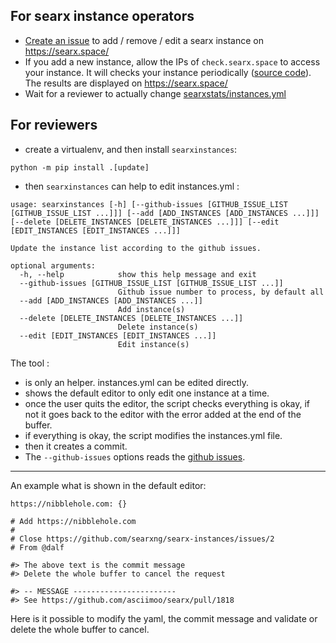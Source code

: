 ## For searx instance operators

* [Create an issue](https://github.com/searxng/searx-instances/issues/new/choose) to add / remove / edit a searx instance on https://searx.space/
* If you add a new instance, allow the IPs of ```check.searx.space``` to access your instance. It will checks your instance periodically ([source code](https://github.com/searx/searx-stats2)). The results are displayed on https://searx.space/
* Wait for a reviewer to actually change [searxstats/instances.yml](https://github.com/searxng/searx-instances/blob/master/searxinstances/instances.yml)

## For reviewers

* create a virtualenv, and then install `searxinstances`:

```python -m pip install .[update]```

* then `searxinstances` can help to edit instances.yml :
```
usage: searxinstances [-h] [--github-issues [GITHUB_ISSUE_LIST [GITHUB_ISSUE_LIST ...]]] [--add [ADD_INSTANCES [ADD_INSTANCES ...]]] [--delete [DELETE_INSTANCES [DELETE_INSTANCES ...]]] [--edit [EDIT_INSTANCES [EDIT_INSTANCES ...]]]

Update the instance list according to the github issues.

optional arguments:
  -h, --help            show this help message and exit
  --github-issues [GITHUB_ISSUE_LIST [GITHUB_ISSUE_LIST ...]]
                        Github issue number to process, by default all
  --add [ADD_INSTANCES [ADD_INSTANCES ...]]
                        Add instance(s)
  --delete [DELETE_INSTANCES [DELETE_INSTANCES ...]]
                        Delete instance(s)
  --edit [EDIT_INSTANCES [EDIT_INSTANCES ...]]
                        Edit instance(s)
```

The tool :
* is only an helper. instances.yml can be edited directly.
* shows the default editor to only edit one instance at a time.
* once the user quits the editor, the script checks everything is okay, if not it goes back to the editor with the error added at the end of the buffer.
* if everything is okay, the script modifies the instances.yml file.
* then it creates a commit.
* The ```--github-issues``` options reads the [github issues](https://github.com/searxng/searx-instances/issues).

---

An example what is shown in the default editor:
```
https://nibblehole.com: {}

# Add https://nibblehole.com
#
# Close https://github.com/searxng/searx-instances/issues/2
# From @dalf

#> The above text is the commit message
#> Delete the whole buffer to cancel the request

#> -- MESSAGE -----------------------
#> See https://github.com/asciimoo/searx/pull/1818
```

Here is it possible to modify the yaml, the commit message and validate or delete the whole buffer to cancel.
